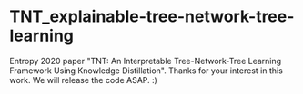 # TNT_explainable-tree-network-tree-learning
Entropy 2020 paper "TNT: An Interpretable Tree-Network-Tree Learning Framework Using Knowledge Distillation". Thanks for your interest in this work. We will release the code ASAP. :)
